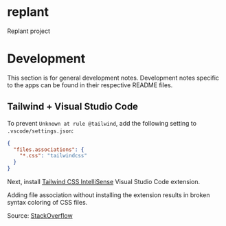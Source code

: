 # replant

Replant project

# Development

This section is for general development notes. Development notes specific to the apps can be found in their respective README files.

## Tailwind + Visual Studio Code

To prevent `Unknown at rule @tailwind`, add the following setting to `.vscode/settings.json`:

```json
{
  "files.associations": {
    "*.css": "tailwindcss"
  }
}
```

Next, install [Tailwind CSS IntelliSense](https://marketplace.visualstudio.com/items?itemName=bradlc.vscode-tailwindcss) Visual Studio Code extension.

Adding file association without installing the extension results in broken syntax coloring of CSS files.

Source: [StackOverflow](https://stackoverflow.com/questions/65247279/unknown-at-rule-tailwind-cssunknownatrules)
